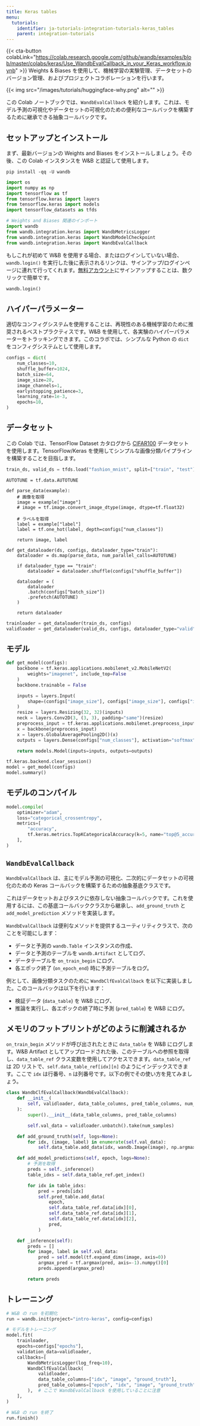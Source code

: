 ```yaml
---
title: Keras tables
menu:
  tutorials:
    identifier: ja-tutorials-integration-tutorials-keras_tables
    parent: integration-tutorials
---
```


{{< cta-button colabLink="https://colab.research.google.com/github/wandb/examples/blob/master/colabs/keras/Use_WandbEvalCallback_in_your_Keras_workflow.ipynb" >}}
Weights & Biases を使用して、機械学習の実験管理、データセットのバージョン管理、およびプロジェクトコラボレーションを行います。

{{< img src="/images/tutorials/huggingface-why.png" alt="" >}}

この Colab ノートブックでは、`WandbEvalCallback` を紹介します。これは、モデル予測の可視化やデータセットの可視化のための便利なコールバックを構築するために継承できる抽象コールバックです。

## セットアップとインストール

まず、最新バージョンの Weights and Biases をインストールしましょう。その後、この Colab インスタンスを W&B と認証して使用します。

```shell
pip install -qq -U wandb
```

```python
import os
import numpy as np
import tensorflow as tf
from tensorflow.keras import layers
from tensorflow.keras import models
import tensorflow_datasets as tfds

# Weights and Biases 関連のインポート
import wandb
from wandb.integration.keras import WandbMetricsLogger
from wandb.integration.keras import WandbModelCheckpoint
from wandb.integration.keras import WandbEvalCallback
```

もしこれが初めて W&B を使用する場合、またはログインしていない場合、`wandb.login()` を実行した後に表示されるリンクは、サインアップ/ログインページに連れて行ってくれます。[無料アカウント](https://wandb.ai/signup)にサインアップすることは、数クリックで簡単です。

```python
wandb.login()
```

## ハイパーパラメーター

適切なコンフィグシステムを使用することは、再現性のある機械学習のために推奨されるベストプラクティスです。W&B を使用して、各実験のハイパーパラメーターをトラッキングできます。このコラボでは、シンプルな Python の `dict` をコンフィグシステムとして使用します。

```python
configs = dict(
    num_classes=10,
    shuffle_buffer=1024,
    batch_size=64,
    image_size=28,
    image_channels=1,
    earlystopping_patience=3,
    learning_rate=1e-3,
    epochs=10,
)
```

## データセット

この Colab では、TensorFlow Dataset カタログから [CIFAR100](https://www.tensorflow.org/datasets/catalog/cifar100) データセットを使用します。TensorFlow/Keras を使用してシンプルな画像分類パイプラインを構築することを目指します。

```python
train_ds, valid_ds = tfds.load("fashion_mnist", split=["train", "test"])
```

```
AUTOTUNE = tf.data.AUTOTUNE

def parse_data(example):
    # 画像を取得
    image = example["image"]
    # image = tf.image.convert_image_dtype(image, dtype=tf.float32)

    # ラベルを取得
    label = example["label"]
    label = tf.one_hot(label, depth=configs["num_classes"])

    return image, label

def get_dataloader(ds, configs, dataloader_type="train"):
    dataloader = ds.map(parse_data, num_parallel_calls=AUTOTUNE)

    if dataloader_type == "train":
        dataloader = dataloader.shuffle(configs["shuffle_buffer"])
      
    dataloader = (
        dataloader
        .batch(configs["batch_size"])
        .prefetch(AUTOTUNE)
    )

    return dataloader
```

```python
trainloader = get_dataloader(train_ds, configs)
validloader = get_dataloader(valid_ds, configs, dataloader_type="valid")
```

## モデル

```python
def get_model(configs):
    backbone = tf.keras.applications.mobilenet_v2.MobileNetV2(
        weights="imagenet", include_top=False
    )
    backbone.trainable = False

    inputs = layers.Input(
        shape=(configs["image_size"], configs["image_size"], configs["image_channels"])
    )
    resize = layers.Resizing(32, 32)(inputs)
    neck = layers.Conv2D(3, (3, 3), padding="same")(resize)
    preprocess_input = tf.keras.applications.mobilenet.preprocess_input(neck)
    x = backbone(preprocess_input)
    x = layers.GlobalAveragePooling2D()(x)
    outputs = layers.Dense(configs["num_classes"], activation="softmax")(x)

    return models.Model(inputs=inputs, outputs=outputs)
```

```python
tf.keras.backend.clear_session()
model = get_model(configs)
model.summary()
```

## モデルのコンパイル

```python
model.compile(
    optimizer="adam",
    loss="categorical_crossentropy",
    metrics=[
        "accuracy",
        tf.keras.metrics.TopKCategoricalAccuracy(k=5, name="top@5_accuracy"),
    ],
)
```

## `WandbEvalCallback`

`WandbEvalCallback` は、主にモデル予測の可視化、二次的にデータセットの可視化のための Keras コールバックを構築するための抽象基底クラスです。

これはデータセットおよびタスクに依存しない抽象コールバックです。これを使用するには、この基底コールバッククラスから継承し、`add_ground_truth` と `add_model_prediction` メソッドを実装します。

`WandbEvalCallback` は便利なメソッドを提供するユーティリティクラスで、次のことを可能にします：

- データと予測の `wandb.Table` インスタンスの作成、
- データと予測のテーブルを `wandb.Artifact` としてログ、
- データテーブルを `on_train_begin` にログ、
- 各エポック終了 (`on_epoch_end`) 時に予測テーブルをログ。

例として、画像分類タスクのために `WandbClfEvalCallback` を以下に実装しました。このコールバックは以下を行います：
- 検証データ (`data_table`) を W&B にログ、
- 推論を実行し、各エポックの終了時に予測 (`pred_table`) を W&B にログ。

## メモリのフットプリントがどのように削減されるか

`on_train_begin` メソッドが呼び出されたときに `data_table` を W&B にログします。W&B Artifact としてアップロードされた後、このテーブルへの参照を取得し、`data_table_ref` クラス変数を使用してアクセスできます。`data_table_ref` は 2D リストで、`self.data_table_ref[idx][n]` のようにインデックスできます。ここで `idx` は行番号、`n` は列番号です。以下の例でその使い方を見てみましょう。

```python
class WandbClfEvalCallback(WandbEvalCallback):
    def __init__(
        self, validloader, data_table_columns, pred_table_columns, num_samples=100
    ):
        super().__init__(data_table_columns, pred_table_columns)

        self.val_data = validloader.unbatch().take(num_samples)

    def add_ground_truth(self, logs=None):
        for idx, (image, label) in enumerate(self.val_data):
            self.data_table.add_data(idx, wandb.Image(image), np.argmax(label, axis=-1))

    def add_model_predictions(self, epoch, logs=None):
        # 予測を取得
        preds = self._inference()
        table_idxs = self.data_table_ref.get_index()

        for idx in table_idxs:
            pred = preds[idx]
            self.pred_table.add_data(
                epoch,
                self.data_table_ref.data[idx][0],
                self.data_table_ref.data[idx][1],
                self.data_table_ref.data[idx][2],
                pred,
            )

    def _inference(self):
        preds = []
        for image, label in self.val_data:
            pred = self.model(tf.expand_dims(image, axis=0))
            argmax_pred = tf.argmax(pred, axis=-1).numpy()[0]
            preds.append(argmax_pred)

        return preds
```

## トレーニング

```python
# W&B の run を初期化
run = wandb.init(project="intro-keras", config=configs)

# モデルをトレーニング
model.fit(
    trainloader,
    epochs=configs["epochs"],
    validation_data=validloader,
    callbacks=[
        WandbMetricsLogger(log_freq=10),
        WandbClfEvalCallback(
            validloader,
            data_table_columns=["idx", "image", "ground_truth"],
            pred_table_columns=["epoch", "idx", "image", "ground_truth", "prediction"],
        ),  # ここで WandbEvalCallback を使用していることに注意
    ],
)

# W&B の run を終了
run.finish()
```